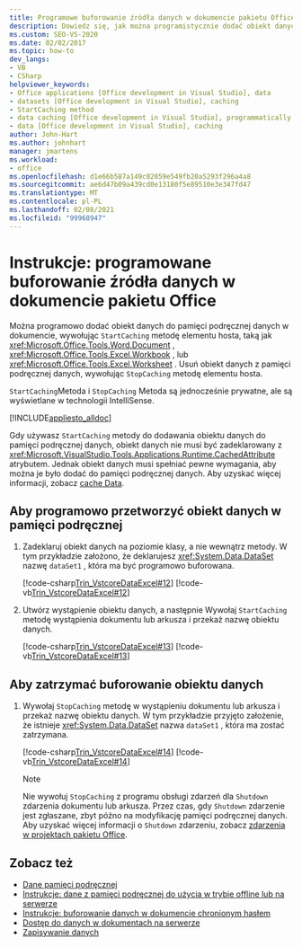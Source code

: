 ```yaml
---
title: Programowe buforowanie źródła danych w dokumencie pakietu Office
description: Dowiedz się, jak można programistycznie dodać obiekt danych do pamięci podręcznej danych w dokumencie, wywołując metodę StartCaching elementu hosta.
ms.custom: SEO-VS-2020
ms.date: 02/02/2017
ms.topic: how-to
dev_langs:
- VB
- CSharp
helpviewer_keywords:
- Office applications [Office development in Visual Studio], data
- datasets [Office development in Visual Studio], caching
- StartCaching method
- data caching [Office development in Visual Studio], programmatically
- data [Office development in Visual Studio], caching
author: John-Hart
ms.author: johnhart
manager: jmartens
ms.workload:
- office
ms.openlocfilehash: d1e66b587a149c02059e549fb20a5293f296a4a8
ms.sourcegitcommit: ae6d47b09a439cd0e13180f5e89510e3e347fd47
ms.translationtype: MT
ms.contentlocale: pl-PL
ms.lasthandoff: 02/08/2021
ms.locfileid: "99968947"
---
```

# <a name="how-to-programmatically-cache-a-data-source-in-an-office-document"></a>Instrukcje: programowane buforowanie źródła danych w dokumencie pakietu Office
  Można programowo dodać obiekt danych do pamięci podręcznej danych w dokumencie, wywołując `StartCaching` metodę elementu hosta, taką jak <xref:Microsoft.Office.Tools.Word.Document> , <xref:Microsoft.Office.Tools.Excel.Workbook> , lub <xref:Microsoft.Office.Tools.Excel.Worksheet> . Usuń obiekt danych z pamięci podręcznej danych, wywołując `StopCaching` metodę elementu hosta.

 `StartCaching`Metoda i `StopCaching` Metoda są jednocześnie prywatne, ale są wyświetlane w technologii IntelliSense.

 [!INCLUDE[appliesto_alldoc](../vsto/includes/appliesto-alldoc-md.md)]

 Gdy używasz `StartCaching` metody do dodawania obiektu danych do pamięci podręcznej danych, obiekt danych nie musi być zadeklarowany z <xref:Microsoft.VisualStudio.Tools.Applications.Runtime.CachedAttribute> atrybutem. Jednak obiekt danych musi spełniać pewne wymagania, aby można je było dodać do pamięci podręcznej danych. Aby uzyskać więcej informacji, zobacz [cache Data](../vsto/caching-data.md).

## <a name="to-programmatically-cache-a-data-object"></a>Aby programowo przetworzyć obiekt danych w pamięci podręcznej

1. Zadeklaruj obiekt danych na poziomie klasy, a nie wewnątrz metody. W tym przykładzie założono, że deklarujesz <xref:System.Data.DataSet> nazwę `dataSet1` , która ma być programowo buforowana.

     [!code-csharp[Trin_VstcoreDataExcel#12](../vsto/codesnippet/CSharp/Trin_VstcoreDataExcelCS/Sheet1.cs#12)]
     [!code-vb[Trin_VstcoreDataExcel#12](../vsto/codesnippet/VisualBasic/Trin_VstcoreDataExcelVB/Sheet1.vb#12)]

2. Utwórz wystąpienie obiektu danych, a następnie Wywołaj `StartCaching` metodę wystąpienia dokumentu lub arkusza i przekaż nazwę obiektu danych.

     [!code-csharp[Trin_VstcoreDataExcel#13](../vsto/codesnippet/CSharp/Trin_VstcoreDataExcelCS/Sheet1.cs#13)]
     [!code-vb[Trin_VstcoreDataExcel#13](../vsto/codesnippet/VisualBasic/Trin_VstcoreDataExcelVB/Sheet1.vb#13)]

## <a name="to-stop-caching-a-data-object"></a>Aby zatrzymać buforowanie obiektu danych

1. Wywołaj `StopCaching` metodę w wystąpieniu dokumentu lub arkusza i przekaż nazwę obiektu danych. W tym przykładzie przyjęto założenie, że istnieje <xref:System.Data.DataSet> nazwa `dataSet1` , która ma zostać zatrzymana.

     [!code-csharp[Trin_VstcoreDataExcel#14](../vsto/codesnippet/CSharp/Trin_VstcoreDataExcelCS/Sheet1.cs#14)]
     [!code-vb[Trin_VstcoreDataExcel#14](../vsto/codesnippet/VisualBasic/Trin_VstcoreDataExcelVB/Sheet1.vb#14)]

    > [!NOTE]
    > Nie wywołuj `StopCaching` z programu obsługi zdarzeń dla `Shutdown` zdarzenia dokumentu lub arkusza. Przez czas, gdy `Shutdown` zdarzenie jest zgłaszane, zbyt późno na modyfikację pamięci podręcznej danych. Aby uzyskać więcej informacji o `Shutdown` zdarzeniu, zobacz [zdarzenia w projektach pakietu Office](../vsto/events-in-office-projects.md).

## <a name="see-also"></a>Zobacz też

- [Dane pamięci podręcznej](../vsto/caching-data.md)
- [Instrukcje: dane z pamięci podręcznej do użycia w trybie offline lub na serwerze](../vsto/how-to-cache-data-for-use-offline-or-on-a-server.md)
- [Instrukcje: buforowanie danych w dokumencie chronionym hasłem](../vsto/how-to-cache-data-in-a-password-protected-document.md)
- [Dostęp do danych w dokumentach na serwerze](../vsto/accessing-data-in-documents-on-the-server.md)
- [Zapisywanie danych](../data-tools/save-data-back-to-the-database.md)
